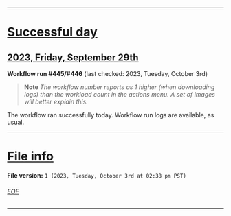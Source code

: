 
***

# [Successful day](#Successful-day)

## [2023, Friday, September 29th](#2023-Friday-September-29th)

**Workflow run #445/#446** (last checked: 2023, Tuesday, October 3rd)

> **Note** _The workflow number reports as 1 higher (when downloading logs) than the workload count in the actions menu. A set of images will better explain this._

The workflow ran successfully today. Workflow run logs are available, as usual.

***

# [File info](#File-info)

**File version:** `1 (2023, Tuesday, October 3rd at 02:38 pm PST)`

###### [EOF](#EOF)

***
